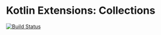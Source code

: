 # Kotlin Extensions: Collections
[![Build Status](https://travis-ci.org/alcorb/kex-collections.svg?branch=master)](https://travis-ci.org/alcorb/kex-collections)
